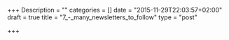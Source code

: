 +++
Description = ""
categories = []
date = "2015-11-29T22:03:57+02:00"
draft = true
title = "7_-_many_newsletters_to_follow"
type = "post"

+++

